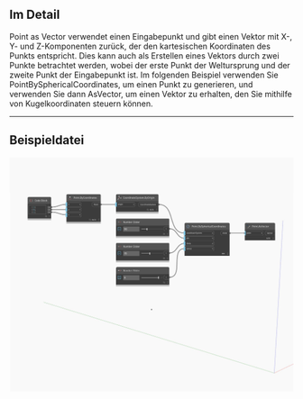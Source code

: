 ## Im Detail
Point as Vector verwendet einen Eingabepunkt und gibt einen Vektor mit X-, Y- und Z-Komponenten zurück, der den kartesischen Koordinaten des Punkts entspricht. Dies kann auch als Erstellen eines Vektors durch zwei Punkte betrachtet werden, wobei der erste Punkt der Weltursprung und der zweite Punkt der Eingabepunkt ist. Im folgenden Beispiel verwenden Sie PointBySphericalCoordinates, um einen Punkt zu generieren, und verwenden Sie dann AsVector, um einen Vektor zu erhalten, den Sie mithilfe von Kugelkoordinaten steuern können.
___
## Beispieldatei

![AsVector](./Autodesk.DesignScript.Geometry.Point.AsVector_img.jpg)

